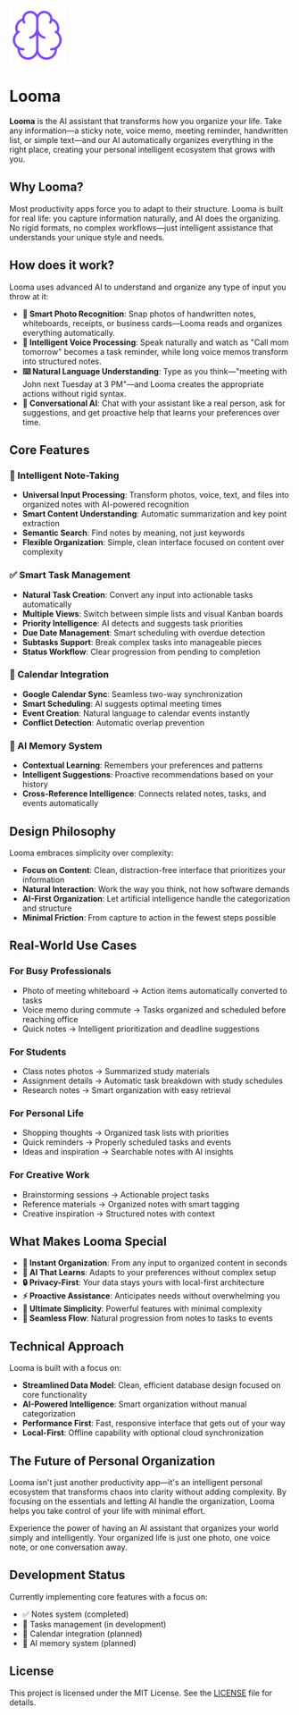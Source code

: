 <img src="public/icon.png" width="100" height="100" />

# Looma

**Looma** is the AI assistant that transforms how you organize your life. Take any information—a
sticky note, voice memo, meeting reminder, handwritten list, or simple text—and our AI automatically
organizes everything in the right place, creating your personal intelligent ecosystem that grows
with you.

## Why Looma?

Most productivity apps force you to adapt to their structure. Looma is built for real life: you
capture information naturally, and AI does the organizing. No rigid formats, no complex
workflows—just intelligent assistance that understands your unique style and needs.

## How does it work?

Looma uses advanced AI to understand and organize any type of input you throw at it:

- **📸 Smart Photo Recognition**: Snap photos of handwritten notes, whiteboards, receipts, or
  business cards—Looma reads and organizes everything automatically.
- **🎤 Intelligent Voice Processing**: Speak naturally and watch as "Call mom tomorrow" becomes a
  task reminder, while long voice memos transform into structured notes.
- **⌨️ Natural Language Understanding**: Type as you think—"meeting with John next Tuesday at 3
  PM"—and Looma creates the appropriate actions without rigid syntax.
- **🧠 Conversational AI**: Chat with your assistant like a real person, ask for suggestions, and
  get proactive help that learns your preferences over time.

## Core Features

### 📝 Intelligent Note-Taking

- **Universal Input Processing**: Transform photos, voice, text, and files into organized notes with
  AI-powered recognition
- **Smart Content Understanding**: Automatic summarization and key point extraction
- **Semantic Search**: Find notes by meaning, not just keywords
- **Flexible Organization**: Simple, clean interface focused on content over complexity

### ✅ Smart Task Management

- **Natural Task Creation**: Convert any input into actionable tasks automatically
- **Multiple Views**: Switch between simple lists and visual Kanban boards
- **Priority Intelligence**: AI detects and suggests task priorities
- **Due Date Management**: Smart scheduling with overdue detection
- **Subtasks Support**: Break complex tasks into manageable pieces
- **Status Workflow**: Clear progression from pending to completion

### 📅 Calendar Integration

- **Google Calendar Sync**: Seamless two-way synchronization
- **Smart Scheduling**: AI suggests optimal meeting times
- **Event Creation**: Natural language to calendar events instantly
- **Conflict Detection**: Automatic overlap prevention

### 🧠 AI Memory System

- **Contextual Learning**: Remembers your preferences and patterns
- **Intelligent Suggestions**: Proactive recommendations based on your history
- **Cross-Reference Intelligence**: Connects related notes, tasks, and events automatically

## Design Philosophy

Looma embraces simplicity over complexity:

- **Focus on Content**: Clean, distraction-free interface that prioritizes your information
- **Natural Interaction**: Work the way you think, not how software demands
- **AI-First Organization**: Let artificial intelligence handle the categorization and structure
- **Minimal Friction**: From capture to action in the fewest steps possible

## Real-World Use Cases

### For Busy Professionals

- Photo of meeting whiteboard → Action items automatically converted to tasks
- Voice memo during commute → Tasks organized and scheduled before reaching office
- Quick notes → Intelligent prioritization and deadline suggestions

### For Students

- Class notes photos → Summarized study materials
- Assignment details → Automatic task breakdown with study schedules
- Research notes → Smart organization with easy retrieval

### For Personal Life

- Shopping thoughts → Organized task lists with priorities
- Quick reminders → Properly scheduled tasks and events
- Ideas and inspiration → Searchable notes with AI insights

### For Creative Work

- Brainstorming sessions → Actionable project tasks
- Reference materials → Organized notes with smart tagging
- Creative inspiration → Structured notes with context

## What Makes Looma Special

- **🚀 Instant Organization**: From any input to organized content in seconds
- **🧠 AI That Learns**: Adapts to your preferences without complex setup
- **🔒 Privacy-First**: Your data stays yours with local-first architecture
- **⚡ Proactive Assistance**: Anticipates needs without overwhelming you
- **🎯 Ultimate Simplicity**: Powerful features with minimal complexity
- **🔄 Seamless Flow**: Natural progression from notes to tasks to events

## Technical Approach

Looma is built with a focus on:

- **Streamlined Data Model**: Clean, efficient database design focused on core functionality
- **AI-Powered Intelligence**: Smart organization without manual categorization
- **Performance First**: Fast, responsive interface that gets out of your way
- **Local-First**: Offline capability with optional cloud synchronization

## The Future of Personal Organization

Looma isn't just another productivity app—it's an intelligent personal ecosystem that transforms
chaos into clarity without adding complexity. By focusing on the essentials and letting AI handle
the organization, Looma helps you take control of your life with minimal effort.

Experience the power of having an AI assistant that organizes your world simply and intelligently.
Your organized life is just one photo, one voice note, or one conversation away.

## Development Status

Currently implementing core features with a focus on:

- ✅ Notes system (completed)
- 🚧 Tasks management (in development)
- 📅 Calendar integration (planned)
- 🧠 AI memory system (planned)

## License

This project is licensed under the MIT License. See the [LICENSE](LICENSE) file for details.
